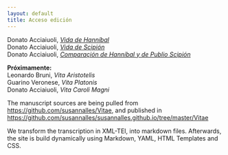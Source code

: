 ```yaml
---
layout: default
title: Acceso edición
---
```

 


Donato Acciaiuoli, [*Vida de Hanníbal*](VH/1.html)<br/>
Donato Acciaiuoli, [*Vida de Scipión*](VS/1.html)<br/>
Donato Acciaiuoli, [*Comparaçión de Hanníbal y de Publio Scipión*](VHS/1.html)<br/>

**Próximamente:** <br/>
Leonardo Bruni, *Vita Aristotelis*<br/>
Guarino Veronese, *Vita Platonis*<br/>
Donato Acciaiuoli, *Vita Caroli Magni* <br/>



The manuscript sources are being pulled from <https://github.com/susannalles/Vitae>, and published in <https://github.com/susannalles/susannalles.github.io/tree/master/Vitae> 

We transform the transcription in XML-TEI, into markdown files. Afterwards, the site is build dynamically using Markdown, YAML, HTML Templates and CSS.

